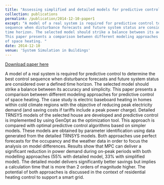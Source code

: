 ```yaml
---
title: "Assessing simplified and detailed models for predictive control of space heating in homes"
collection: publications
permalink: /publication/2014-12-10-paper1
except: "A model of a real system is required for predictive control to determine the best control
sequence when disturbance forecasts and future system status are considered over a defined
time horizon. The selected model should strike a balance between its accuracy and simplicity.
This paper presents a comparison between different modeling approaches for predictive control
of space heating. "
date: 2014-12-10
venue: 'System Simulation in Buildings'
---
```


[Download paper here](http://kuzha.github.io/files/kunzhang-p2014.pdf)

A model of a real system is required for predictive control to determine the best control
sequence when disturbance forecasts and future system status are considered over a defined
time horizon. The selected model should strike a balance between its accuracy and simplicity.
This paper presents a comparison between different modeling approaches for predictive control
of space heating. The case study is electric baseboard heating in homes within cold climate
regions with the objective of reducing peak electricity demand (and saving costs if tariffs
include a peak power charge). Detailed TRNSYS models of the selected house are developed
and predictive control is implemented by using GenOpt as the optimization tool. This approach
is compared with optimal predictive control algorithms based on simpler models. These models
are obtained by parameter identification using data generated from the detailed TRNSYS
models. Both approaches use perfect forecasts for the occupancy and the weather data in order
to focus the analysis on model differences. Results show that MPC can deliver a significant
reduction in power demand during on-peak periods with both modelling approaches (55% with
detailed model, 33% with simplified model). The detailed model delivers significantly better
savings but implies a calculation time that is more than 2 orders of magnitude higher. The
potential of both approaches is discussed in the context of residential heating control to support a smart grid.
